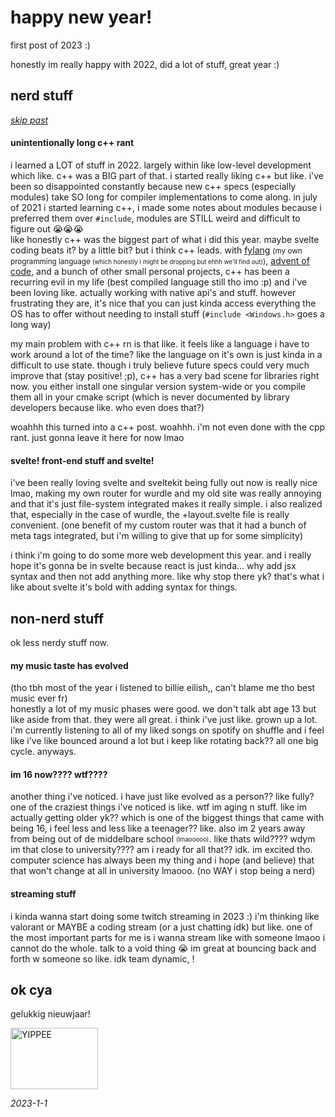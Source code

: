 # happy new year!

first post of 2023 :)

honestly im really happy with 2022, did a lot of stuff, great year :)

## nerd stuff

_[skip past](#non-nerd-stuff)_

#### unintentionally long c++ rant

i learned a LOT of stuff in 2022. largely within like low-level development which like. c++ was a BIG part of that. i started really liking c++ but like. i've been so disappointed constantly because new c++ specs (especially modules) take SO long for compiler implementations to come along. in july of 2021 i started learning c++, i made some notes about modules because i preferred them over `#include`, modules are STILL weird and difficult to figure out 😭😭😭  
like honestly c++ was the biggest part of what i did this year. maybe svelte coding beats it? by a little bit? but i think c++ leads. with [fylang](https://github.com/tbhmens/fylang) <small>(my own programming language <small>(which honestly i might be dropping but ehhh we'll find out)</small>)</small>, [advent of code](https://github.com/tbhmens/advent-of-code), and a bunch of other small personal projects, c++ has been a recurring evil in my life (best compiled language still tho imo :p) and i've been loving like. actually working with native api's and stuff. however frustrating they are, it's nice that you can just kinda access everything the OS has to offer without needing to install stuff (`#include <Windows.h>` goes a long way)

my main problem with c++ rn is that like. it feels like a language i have to work around a lot of the time? like the language on it's own is just kinda in a difficult to use state. though i truly believe future specs could very much improve that (stay positive! ;p), c++ has a very bad scene for libraries right now. you either install one singular version system-wide or you compile them all in your cmake script (which is never documented by library developers because like. who even does that?)

woahhh this turned into a c++ post. woahhh. i'm not even done with the cpp rant. just gonna leave it here for now lmao

#### svelte! front-end stuff and svelte!

i've been really loving svelte and sveltekit being fully out now is really nice lmao, making my own router for wurdle and my old site was really annoying and that it's just file-system integrated makes it really simple. i also realized that, especially in the case of wurdle, the +layout.svelte file is really convenient. (one benefit of my custom router was that it had a bunch of meta tags integrated, but i'm willing to give that up for some simplicity)

i think i'm going to do some more web development this year. and i really hope it's gonna be in svelte because react is just kinda... why add jsx syntax and then not add anything more. like why stop there yk? that's what i like about svelte it's bold with adding syntax for things.

## non-nerd stuff

ok less nerdy stuff now.

#### my music taste has evolved

(tho tbh most of the year i listened to billie eilish,, can't blame me tho best music ever fr) <br/>
honestly a lot of my music phases were good. we don't talk abt age 13 but like aside from that. they were all great.
i think i've just like. grown up a lot. i'm currently listening to all of my liked songs on spotify on shuffle
and i feel like i've like bounced around a lot but i keep like rotating back?? all one big cycle. anyways.

#### im 16 now???? wtf????

another thing i've noticed. i have just like evolved as a person?? like fully? one of the craziest things i've noticed is like. wtf im aging n stuff.
like im actually getting older yk?? which is one of the biggest things that came with being 16, i feel less and less like a teenager??
like. also im 2 years away from being out of de middelbare school <sub><sup>(lmaooooo)</sup></sub>. like thats wild???? wdym im that close to university????
am i ready for all that?? idk. im excited tho. computer science has always been my thing and i hope (and believe) that
that won't change at all in university lmaooo. (no WAY i stop being a nerd)

#### streaming stuff

i kinda wanna start doing some twitch streaming in 2023 :) i'm thinking like valorant or MAYBE a coding stream (or a just chatting idk) but like. one of the most important parts for me is i wanna stream like with someone lmaoo i cannot do the whole. talk to a void thing 😭 im great at bouncing back and forth w someone so like. idk team dynamic, !

## ok cya

<span title="happy new year!">gelukkig nieuwjaar!</span>

![YIPPEE](/YIPPEE.webp)

_2023-1-1_

<style>
    img {
        height: 7em;
        width: 10em;
    }
</style>
